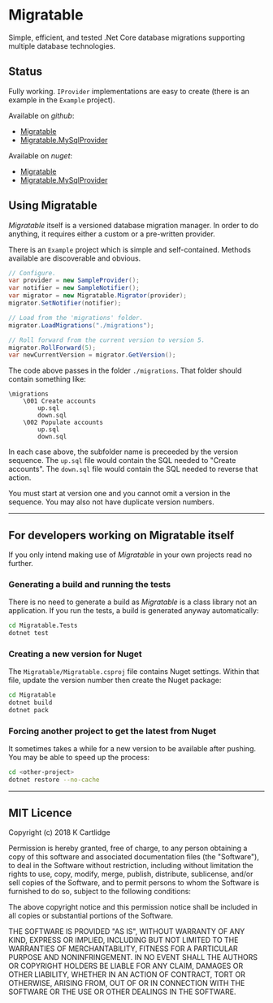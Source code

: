 # Migratable

Simple, efficient, and tested .Net Core database migrations supporting multiple database technologies.

## Status

Fully working. ```IProvider``` implementations are easy to create
(there is an example in the ```Example``` project).

Available on *github*:

* [Migratable](https://github.com/kcartlidge/migratable)
* [Migratable.MySqlProvider](https://github.com/kcartlidge/migratable.mysqlprovider)

Available on *nuget*:

* [Migratable](https://www.nuget.org/packages/Migratable)
* [Migratable.MySqlProvider](https://www.nuget.org/packages/Migratable.MySqlProvider)

## Using Migratable

*Migratable* itself is a versioned database migration manager.
In order to do anything, it requires either a custom or a pre-written provider.

There is an ```Example``` project which is simple and self-contained.
Methods available are discoverable and obvious.

``` cs
// Configure.
var provider = new SampleProvider();
var notifier = new SampleNotifier();
var migrator = new Migratable.Migrator(provider);
migrator.SetNotifier(notifier);

// Load from the 'migrations' folder.
migrator.LoadMigrations("./migrations");

// Roll forward from the current version to version 5.
migrator.RollForward(5);
var newCurrentVersion = migrator.GetVersion();
```

The code above passes in the folder ```./migrations```.
That folder should contain something like:

```
\migrations
    \001 Create accounts
        up.sql
        down.sql
    \002 Populate accounts
        up.sql
        down.sql
```

In each case above, the subfolder name is preceeded by the version sequence.
The ```up.sql``` file would contain the SQL needed to "Create accounts".
The ```down.sql``` file would contain the SQL needed to reverse that action.

You must start at version one and you cannot omit a version in the sequence.
You may also not have duplicate version numbers.

---

## For developers working on Migratable itself

If you only intend making use of *Migratable* in your own projects read no further.

### Generating a build and running the tests

There is no need to generate a build as *Migratable* is a class library not an application.
If you run the tests, a build is generated anyway automatically:

``` sh
cd Migratable.Tests
dotnet test
```

### Creating a new version for Nuget

The ```Migratable/Migratable.csproj``` file contains Nuget settings.
Within that file, update the version number then create the Nuget package:

``` sh
cd Migratable
dotnet build
dotnet pack
```

### Forcing another project to get the latest from Nuget

It sometimes takes a while for a new version to be available after pushing.
You may be able to speed up the process:

``` sh
cd <other-project>
dotnet restore --no-cache
```

---

## MIT Licence

Copyright (c) 2018 K Cartlidge

Permission is hereby granted, free of charge, to any person obtaining a copy
of this software and associated documentation files (the "Software"), to deal
in the Software without restriction, including without limitation the rights
to use, copy, modify, merge, publish, distribute, sublicense, and/or sell
copies of the Software, and to permit persons to whom the Software is
furnished to do so, subject to the following conditions:

The above copyright notice and this permission notice shall be included in all
copies or substantial portions of the Software.

THE SOFTWARE IS PROVIDED "AS IS", WITHOUT WARRANTY OF ANY KIND, EXPRESS OR
IMPLIED, INCLUDING BUT NOT LIMITED TO THE WARRANTIES OF MERCHANTABILITY,
FITNESS FOR A PARTICULAR PURPOSE AND NONINFRINGEMENT. IN NO EVENT SHALL THE
AUTHORS OR COPYRIGHT HOLDERS BE LIABLE FOR ANY CLAIM, DAMAGES OR OTHER
LIABILITY, WHETHER IN AN ACTION OF CONTRACT, TORT OR OTHERWISE, ARISING FROM,
OUT OF OR IN CONNECTION WITH THE SOFTWARE OR THE USE OR OTHER DEALINGS IN THE
SOFTWARE.
